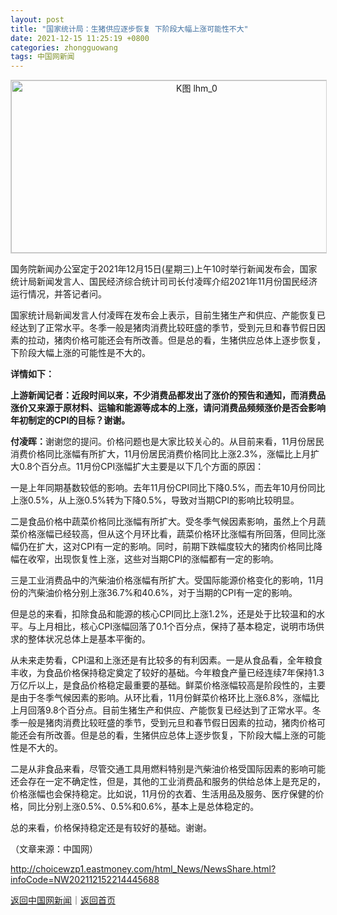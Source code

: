 ```yaml
---
layout: post
title: "国家统计局：生猪供应逐步恢复 下阶段大幅上涨可能性不大"
date: 2021-12-15 11:25:19 +0800
categories: zhongguowang
tags: 中国网新闻
---
```

<!-- EM_StockImg_Start --><p style="text-align:center;"><a href="http://quote.eastmoney.com/unify/r/114.lhm" data-code="lhm|114|3" data-code2="lhm|114|21|" class="EmImageRemark" target="_blank"><img src="https://webquoteklinepic.eastmoney.com/GetPic.aspx?nid=114.lhm&imageType=k&token=28dfeb41d35cc81d84b4664d7c23c49f&at=1" border="0" alt="K图 lhm_0" data-code="K lhm|114|3" data-code2="K lhm|114|21|" style="border:#d1d1d1 1px solid;" width="578" height="276" /></a></p><!-- EM_StockImg_End --><p>国务院新闻办公室定于2021年12月15日(星期三)上午10时举行新闻发布会，国家统计局新闻发言人、国民经济综合统计司司长付凌晖介绍2021年11月份国民经济运行情况，并答记者问。</p>
 <p>国家统计局新闻发言人付凌晖在发布会上表示，目前生猪生产和供应、产能恢复已经达到了正常水平。冬季一般是猪肉消费比较旺盛的季节，受到元旦和春节假日因素的拉动，猪肉价格可能还会有所改善。但是总的看，生猪供应总体上逐步恢复，下阶段大幅上涨的可能性是不大的。</p>
 <p><strong>详情如下：</strong></p>
 <p><strong>上游新闻记者：近段时间以来，不少消费品都发出了涨价的预告和通知，而消费品涨价又来源于原材料、运输和能源等成本的上涨，请问消费品频频涨价是否会影响年初制定的CPI的目标？谢谢。</strong></p>
 <p><strong>付凌晖：</strong>谢谢您的提问。价格问题也是大家比较关心的。从目前来看，11月份居民消费价格同比涨幅有所扩大，11月份居民消费价格同比上涨2.3%，涨幅比上月扩大0.8个百分点。11月份CPI涨幅扩大主要是以下几个方面的原因：</p>
 <p>一是上年同期基数较低的影响。去年11月份CPI同比下降0.5%，而去年10月份同比上涨0.5%，从上涨0.5%转为下降0.5%，导致对当期CPI的影响比较明显。</p>
 <p>二是食品价格中蔬菜价格同比涨幅有所扩大。受冬季气候因素影响，虽然上个月蔬菜价格涨幅已经较高，但从这个月环比看，蔬菜价格环比涨幅有所回落，但同比涨幅仍在扩大，这对CPI有一定的影响。同时，前期下跌幅度较大的猪肉价格同比降幅在收窄，出现恢复性上涨，这些对当期CPI的涨幅都有一定的影响。</p>
 <p>三是工业消费品中的汽柴油价格涨幅有所扩大。受国际能源价格变化的影响，11月份的汽柴油价格分别上涨36.7%和40.6%，对于当期的CPI有一定的影响。</p>
 <p>但是总的来看，扣除食品和能源的核心CPI同比上涨1.2%，还是处于比较温和的水平。与上月相比，核心CPI涨幅回落了0.1个百分点，保持了基本稳定，说明市场供求的整体状况总体上是基本平衡的。</p>
 <p>从未来走势看，CPI温和上涨还是有比较多的有利因素。一是从食品看，全年粮食丰收，为食品价格保持稳定奠定了较好的基础。今年粮食产量已经连续7年保持1.3万亿斤以上，是食品价格稳定最重要的基础。鲜菜价格涨幅较高是阶段性的，主要是由于冬季气候因素的影响。从环比看，11月份鲜菜价格环比上涨6.8%，涨幅比上月回落9.8个百分点。目前生猪生产和供应、产能恢复已经达到了正常水平。冬季一般是猪肉消费比较旺盛的季节，受到元旦和春节假日因素的拉动，猪肉价格可能还会有所改善。但是总的看，生猪供应总体上逐步恢复，下阶段大幅上涨的可能性是不大的。</p>
 <p>二是从非食品来看，尽管交通工具用燃料特别是汽柴油价格受国际因素的影响可能还会存在一定不确定性，但是，其他的工业消费品和服务的供给总体上是充足的，价格涨幅也会保持稳定。比如说，11月份的衣着、生活用品及服务、医疗保健的价格，同比分别上涨0.5%、0.5%和0.6%，基本上是总体稳定的。</p>
 <p>总的来看，价格保持稳定还是有较好的基础。谢谢。</p><p class="em_media">（文章来源：中国网）</p>

<http://choicewzp1.eastmoney.com/html_News/NewsShare.html?infoCode=NW202112152214445688>

[返回中国网新闻](//finews.withounder.com/category/zhongguowang.html)｜[返回首页](//finews.withounder.com/)